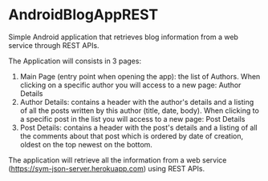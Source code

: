 # AndroidBlogAppREST
Simple Android application that retrieves blog information from a web service through REST APIs.

The Application will consists in 3 pages:

1) Main Page (entry point when opening the app): the list of Authors.
When clicking on a specific author you will access to a new page: Author Details
2) Author Details: contains a header with the author's details and a listing of all the posts written by this author (title, date, body).
When clicking to a specific post in the list you will access to a new page: Post Details
3) Post Details: contains a header with the post's details and a listing of all the comments about that post which is ordered by date
of creation, oldest on the top newest on the bottom.

The application will retrieve all the information from a web service (https://sym-json-server.herokuapp.com) using REST APIs.
